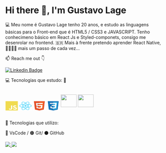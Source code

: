 # Hi there 👋, I'm Gustavo Lage

💻 Meu nome é Gustavo Lage tenho 20 anos,  e estudo as linguagens básicas para o Front-end que é HTML5 / CSS3 e JAVASCRIPT. 
Tenho conhecimeno básico em React Js e Styled-componets, consigo me desenrolar no frontend.
🇧🇷 Mais à frente pretendo aprender React Native, 🚀🚀🚀🚀 mais um passo de cada vez...


📫 Reach me out 👇

[![Linkedin Badge](https://img.shields.io/badge/-Gustavo%20Lage-0083ff?style=flat-square&logo=Linkedin&logoColor=white&link=https://www.linkedin.com/in/gustavo-lage-976b6220b/)](https://www.linkedin.com/in/gustavo-lage)

💻  Tecnologias que estudo: 🚀

<div style="display: inline_block"><br>
  <img align="center" alt="llofyy-Js" height="30" width="40" src="https://raw.githubusercontent.com/devicons/devicon/master/icons/javascript/javascript-plain.svg">
  <img align="center" alt="llofyy-React" height="30" width="40" src="https://raw.githubusercontent.com/devicons/devicon/master/icons/react/react-original.svg">
  <img align="center" alt="llofyy-HTML" height="30" width="40" src="https://raw.githubusercontent.com/devicons/devicon/master/icons/html5/html5-original.svg">
  <img align="center" alt="llofyy-CSS" height="30" width="40" src="https://raw.githubusercontent.com/devicons/devicon/master/icons/css3/css3-original.svg">
  <img height="40" width="50" src="https://cdn.jsdelivr.net/gh/devicons/devicon/icons/sass/sass-original.svg" />
  <img height="40" width="50" src="https://cdn.jsdelivr.net/gh/devicons/devicon/icons/git/git-original.svg" />
</div>

##

🚀 Tecnologias que utilizo:

🔵 VsCode / 🟠 Git/ ⚫ GitHub


<div>
  <a href="https://github.com/gustavodev200">
  <img height="180em" src="https://github-readme-stats.vercel.app/api?username=gustavodev200&show_icons=true&theme=dracula&include_all_commits=true&count_private=true"/>
  <img height="180em" src="https://github-readme-stats.vercel.app/api/top-langs/?username=gustavodev200&layout=compact&langs_count=7&theme=dracula"/>
</div>
